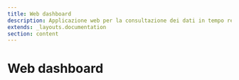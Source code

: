 ```yaml
---
title: Web dashboard
description: Applicazione web per la consultazione dei dati in tempo reale
extends: _layouts.documentation
section: content
---
```


# Web dashboard
